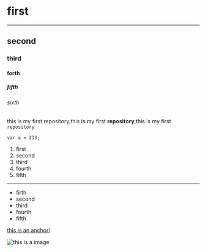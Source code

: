 # first
---
## second
### third
#### forth
##### fifth
###### sixth
this is my first repository,this is my first <strong>repository</strong>,this is my first `repository`
```
var a = 233;
```
1. first
2. second
3. third
4. fourth
5. fifth

---
- firth
- second
- third
- fourth
- fifth

[this is an anchorl](https://www.baidu.com/)

![this is a image](https://www.baidu.com/img/2016_10_09logo_61d59f1e74db0be41ffe1d31fb8edef3.png)
